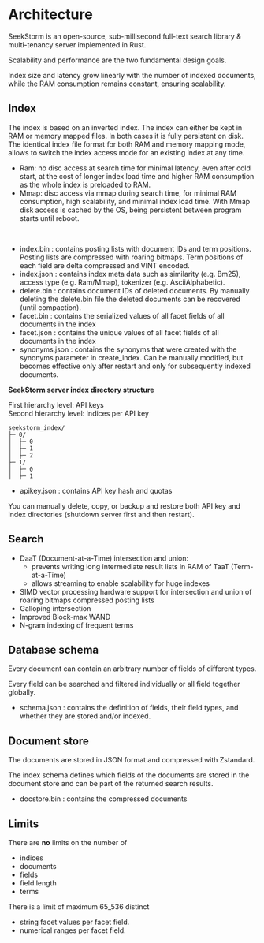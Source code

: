 # Architecture

SeekStorm is an open-source, sub-millisecond full-text search library & multi-tenancy server implemented in Rust.

Scalability and performance are the two fundamental design goals.

Index size and latency grow linearly with the number of indexed documents, while the RAM consumption remains constant, ensuring scalability.

## Index

The index is based on an inverted index. The index can either be kept in RAM or memory mapped files. In both cases it is fully persistent on disk.
The identical index file format for both RAM and memory mapping mode, allows to switch the index access mode for an existing index at any time.
* Ram: no disc access at search time for minimal latency, even after cold start, at the cost of longer index load time and higher RAM consumption as the whole index is preloaded to RAM.
* Mmap: disc access via mmap during search time, for minimal RAM consumption, high scalability, and minimal index load time. With Mmap disk access is cached by the OS, being persistent between program starts until reboot.

</br>

* index.bin : contains posting lists with document IDs and term positions. Posting lists are compressed with roaring bitmaps. Term positions of each field are delta compressed and VINT encoded.
* index.json : contains index meta data such as similarity (e.g. Bm25), access type (e.g. Ram/Mmap), tokenizer (e.g. AsciiAlphabetic).
* delete.bin : contains document IDs of deleted documents. By manually deleting the delete.bin file the deleted documents can be recovered (until compaction).
* facet.bin : contains the serialized values of all facet fields of all documents in the index
* facet.json : contains the unique values of all facet fields of all documents in the index
* synonyms.json : contains the synonyms that were created with the synonyms parameter in create_index. Can be manually modified, but becomes effective only after restart and only for subsequently indexed documents.

**SeekStorm server index directory structure**

First hierarchy level: API keys  
Second hierarchy level: Indices per API key  
```
seekstorm_index/  
├─ 0/  
│  ├─ 0  
│  ├─ 1  
│  ├─ 2  
├─ 1/  
│  ├─ 0  
│  ├─ 1  
```

* apikey.json : contains API key hash and quotas

You can manually delete, copy, or backup and restore both API key and index directories (shutdown server first and then restart).

## Search

* DaaT (Document-at-a-Time) intersection and union: 
  + prevents writing long intermediate result lists in RAM of TaaT (Term-at-a-Time)
  + allows streaming to enable scalability for huge indexes
* SIMD vector processing hardware support for intersection and union of roaring bitmaps compressed posting lists
* Galloping intersection
* Improved Block-max WAND
* N-gram indexing of frequent terms

## Database schema

Every document can contain an arbitrary number of fields of different types.

Every field can be searched and filtered individually or all field together globally.

* schema.json : contains the definition of fields, their field types, and whether they are stored and/or indexed.

## Document store

The documents are stored in JSON format and compressed with Zstandard.

The index schema defines which fields of the documents are stored in the document store and can be part of the returned search results.

* docstore.bin : contains the compressed documents

## Limits

There are **no** limits on the number of 
* indices
* documents
* fields
* field length
* terms

There is a limit of maximum 65_536 distinct
* string facet values per facet field. 
* numerical ranges per facet field. 
